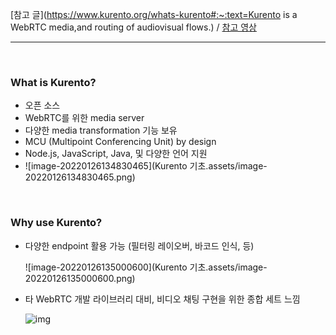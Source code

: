 [참고 글](https://www.kurento.org/whats-kurento#:~:text=Kurento is a WebRTC media,and routing of audiovisual flows.)   /   [참고 영상](https://www.youtube.com/watch?v=ztEouABEUzY)

<hr>

<br>

### What is Kurento?

- 오픈 소스
- WebRTC를 위한 media server
- 다양한 media transformation 기능 보유
- MCU (Multipoint Conferencing Unit) by design
- Node.js, JavaScript, Java, 및 다양한 언어 지원
- ![image-20220126134830465](Kurento 기초.assets/image-20220126134830465.png)

<br>

### Why use Kurento?

- 다양한 endpoint 활용 가능 (필터링 레이오버, 바코드 인식, 등)

  ![image-20220126135000600](Kurento 기초.assets/image-20220126135000600.png)

- 타 WebRTC 개발 라이브러리 대비, 비디오 채팅 구현을 위한 종합 세트 느낌

  ![img](https://www.kurento.org/sites/default/files/pictures/MediaServerEvolution.png)

  